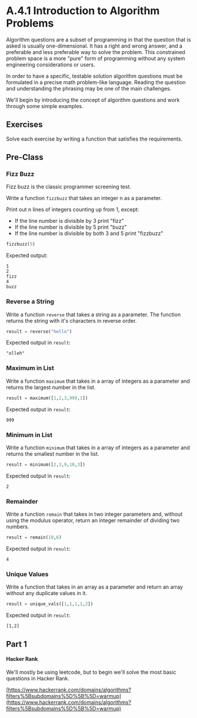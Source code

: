 # A.4.1 Introduction to Algorithm Problems

Algorithm questions are a subset of programming in that the question that is asked is usually one-dimensional. It has a right and wrong answer, and a preferable and less preferable way to solve the problem. This constrained problem space is a more "pure" form of programming without any system engineering considerations or users.

In order to have a specific, testable solution algorithm questions must be formulated in a precise math problem-like language. Reading the question and understanding the phrasing may be one of the main challenges.

We'll begin by introducing the concept of algorithm questions and work through some simple examples.

## Exercises

Solve each exercise by writing a function that satisfies the requirements.

## Pre-Class

### Fizz Buzz

Fizz buzz is the classic programmer screening test.

Write a function `fizzbuzz` that takes an integer n as a parameter.

Print out n lines of integers counting up from 1, except:

- If the line number is divisible by 3 print "fizz"
- If the line number is divisible by 5 print "buzz"
- If the line number is divisible by both 3 and 5 print "fizzbuzz"

```python
fizzbuzz(5)
```

Expected output:

```text
1
2
fizz
4
buzz
```

### Reverse a String

Write a function `reverse` that takes a string as a parameter. The function returns the string with it's characters in reverse order.

```python
result = reverse("hello")
```

Expected output in `result`:

```text
"olleh"
```

### Maximum in List

Write a function `maximum` that takes in a array of integers as a parameter and returns the largest number in the list.

```python
result = maximum([1,2,3,999,1])
```

Expected output in `result`:

```text
999
```

### Minimum in List

Write a function `minimum` that takes in a array of integers as a parameter and returns the smallest number in the list.

```python
result = minimum([2,3,9,10,3])
```

Expected output in `result`:

```text
2
```

### Remainder

Write a function `remain` that takes in two integer parameters and, without using the modulus operator, return an integer remainder of dividing two numbers.

```python
result = remain(10,6)
```

Expected output in `result`:

```text
4
```

### Unique Values

Write a function that takes in an array as a parameter and return an array without any duplicate values in it.

```python
result = unique_vals([1,1,1,1,2])
```

Expected output in `result`:

```text
[1,2]
```

## Part 1

#### Hacker Rank

We'll mostly be using leetcode, but to begin we'll solve the most basic questions in Hacker Rank.

[https://www.hackerrank.com/domains/algorithms?filters%5Bsubdomains%5D%5B%5D=warmup](https://www.hackerrank.com/domains/algorithms?filters%5Bsubdomains%5D%5B%5D=warmup)
